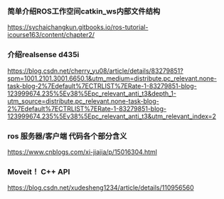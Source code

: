 ### 简单介绍ROS工作空间catkin_ws内部文件结构
https://sychaichangkun.gitbooks.io/ros-tutorial-icourse163/content/chapter2/

### 介绍realsense d435i
https://blog.csdn.net/cherry_yu08/article/details/83279851?spm=1001.2101.3001.6650.1&utm_medium=distribute.pc_relevant.none-task-blog-2%7Edefault%7ECTRLIST%7ERate-1-83279851-blog-123999674.235%5Ev38%5Epc_relevant_anti_t3&depth_1-utm_source=distribute.pc_relevant.none-task-blog-2%7Edefault%7ECTRLIST%7ERate-1-83279851-blog-123999674.235%5Ev38%5Epc_relevant_anti_t3&utm_relevant_index=2

### ros 服务器/客户端 代码各个部分含义
https://www.cnblogs.com/xi-jiajia/p/15016304.html

### Moveit！ C++ API
https://blog.csdn.net/xudesheng1234/article/details/110956560
